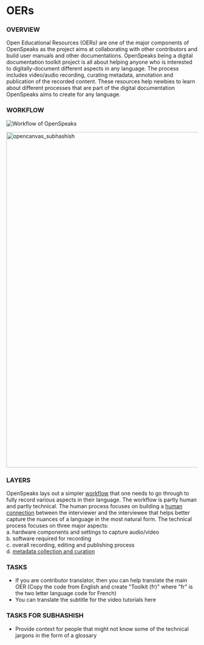 # OERs
### OVERVIEW
Open Educational Resources (OERs) are one of the major components of OpenSpeaks as the project aims at collaborating with other contributors and build user manuals and other documentations. OpenSpeaks being a digital documentation toolkit project is all about helping anyone who is interested to digitally-document different aspects in any language. The process includes video/audio recording, curating metadata, annotation and publication of the recorded content. These resources help newbies to learn about different processes that are part of the digital documentation OpenSpeaks aims to create for any language.

### WORKFLOW

![Workflow of OpenSpeaks](https://upload.wikimedia.org/wikipedia/commons/thumb/1/13/OpenSpeaks_workflow.svg/1000px-OpenSpeaks_workflow.svg.png)

<img width="883" alt="opencanvas_subhashish" src="https://user-images.githubusercontent.com/1258090/31074746-b7ad52fa-a78f-11e7-944e-166e963dc97e.png">

### LAYERS
OpenSpeaks lays out a simpler [workflow](https://openspeaks.com/toolkits/av/#Workflow) that one needs to go through to fully record various aspects in their language. The workflow is partly human and partly technical. The human process focuses on building a [human connection](https://openspeaks.com/toolkits/av/#Interview_process) between the interviewer and the interviewee that helps better capture the nuances of a language in the most natural form. The technical process focuses on three major aspects:<br>
 a. hardware components and settings to capture audio/video<br>
 b. software required for recording<br>
 c. overall recording, editing and publishing process<br>
 d. [metadata collection and curation](https://openspeaks.com/toolkits/av/#Metadata)<br>
 
 ### TASKS
 * If you are contributor translator, then you can help translate the main OER (Copy the code from English and create "Toolkit (fr)" where "fr" is the two letter language code for French)
 * You can translate the subtitle for the video tutorials here

### TASKS FOR SUBHASHISH
* Provide context for people that might not know some of the technical jargons in the form of a glossary
